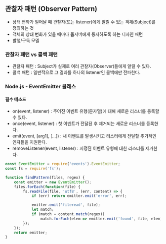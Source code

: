 ## 관찰자 패턴 (Observer Pattern) 

- 상태 변화가 일어날 때 관찰자(또는 listener)에게 알릴 수 있는 객체(Subject)를 정의하는 것
- 객체의 상태 변화가 있을 때마다 옵저버에게 통지하도록 하는 디자인 패턴
- 발행/구독 모델

### 관찰자 패턴 vs 콜백 패턴
- 관찰자 패턴 : Subject가 실제로 여러 관찰자(Observer)들에게 알릴 수 있다.
- 콜백 패턴 : 일반적으로 그 결과를 하나의 listener인 콜백에만 전파한다.

### Node.js - EventEmitter 클래스
#### 필수 메소드
- on(event, listener) : 주어진 이벤트 유형(문자열)에 대해 새로운 리스너를 등록할 수 있다.
- once(event, listener) : 첫 이벤트가 전달된 후 제거되는 새로운 리스너를 등록한다.
- emit(event, [arg1], [...]) : 새 이벤트를 발생시키고 리스터에게 전달할 추가적인 인자들을 지원한다.
- removeListener(event, listener) : 지정된 이벤트 유형에 대한 리스너를 제거한다.

```js
const EventEmitter = require('events').EventEmitter;
const fs = require('fs');

function findPattern(files, regex) {
    const emitter = new EventEmitter();
    files.forEach(function(file) {
        fs.readFile(file, 'utf8', (err, content) => {
            if (err) return emitter.emit('error', err);

            emitter.emit('fileread', file);
            let match;
            if (match = content.match(regex))
                match.forEach(elem => emitter.emit('found', file, elem));
        });
    });
    return emitter;
}